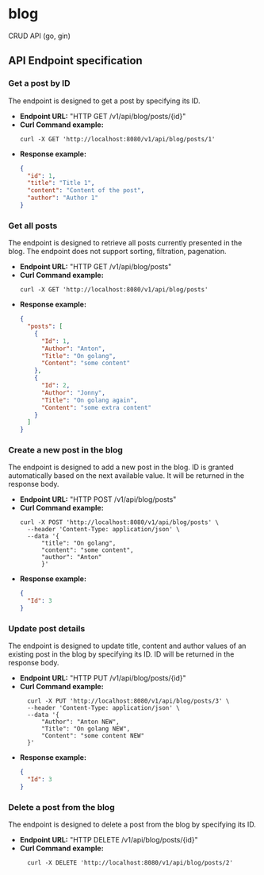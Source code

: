 # blog

CRUD API (go, gin)

## API Endpoint specification

### Get a post by ID

The endpoint is designed to get a post by specifying its ID.

- **Endpoint URL:** "HTTP GET /v1/api/blog/posts/{id}"
- **Curl Command example:**
  ```
  curl -X GET 'http://localhost:8080/v1/api/blog/posts/1'
  ```
- **Response example:**
  ```json
  {
    "id": 1,
    "title": "Title 1",
    "content": "Content of the post",
    "author": "Author 1"
  }
  ```

### Get all posts

The endpoint is designed to retrieve all posts currently presented in the blog. The endpoint does not support sorting, filtration, pagenation.

- **Endpoint URL:** "HTTP GET /v1/api/blog/posts"
- **Curl Command example:**
  ```
  curl -X GET 'http://localhost:8080/v1/api/blog/posts'
  ```
- **Response example:**
  ```json
  {
    "posts": [
      {
        "Id": 1,
        "Author": "Anton",
        "Title": "On golang",
        "Content": "some content"
      },
      {
        "Id": 2,
        "Author": "Jonny",
        "Title": "On golang again",
        "Content": "some extra content"
      }
    ]
  }
  ```

### Create a new post in the blog

The endpoint is designed to add a new post in the blog. ID is granted automatically based on the next available value. It will be returned in the response body.

- **Endpoint URL:** "HTTP POST /v1/api/blog/posts"
- **Curl Command example:**
  ```
  curl -X POST 'http://localhost:8080/v1/api/blog/posts' \
    --header 'Content-Type: application/json' \
    --data '{
        "title": "On golang",
        "content": "some content",
        "author": "Anton"
        }'
  ```
- **Response example:**
  ```json
  {
    "Id": 3
  }
  ```

### Update post details

The endpoint is designed to update title, content and author values of an existing post in the blog by specifying its ID. ID will be returned in the response body.

- **Endpoint URL:** "HTTP PUT /v1/api/blog/posts/{id}"
- **Curl Command example:**
  ```
    curl -X PUT 'http://localhost:8080/v1/api/blog/posts/3' \
    --header 'Content-Type: application/json' \
    --data '{
        "Author": "Anton NEW",
        "Title": "On golang NEW",
        "Content": "some content NEW"
    }'
  ```
- **Response example:**
  ```json
  {
    "Id": 3
  }
  ```

### Delete a post from the blog

The endpoint is designed to delete a post from the blog by specifying its ID.

- **Endpoint URL:** "HTTP DELETE /v1/api/blog/posts/{id}"
- **Curl Command example:**
  ```
    curl -X DELETE 'http://localhost:8080/v1/api/blog/posts/2'
  ```
